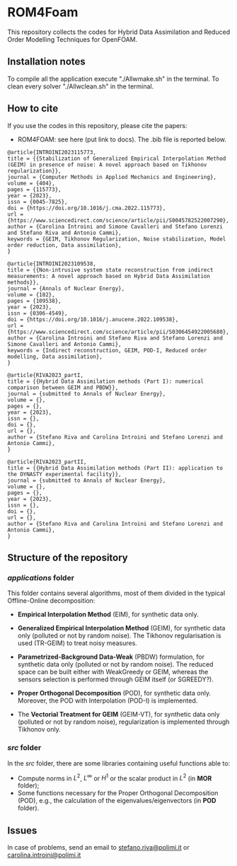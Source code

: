 # ROM4Foam

This repository collects the codes for Hybrid Data Assimilation and Reduced Order Modelling Techniques for OpenFOAM.

## Installation notes

To compile all the application execute "./Allwmake.sh" in the terminal.
To clean every solver "./Allwclean.sh" in the terminal.

## How to cite
If you use the codes in this repository, please cite the papers:

- ROM4FOAM: see here (put link to docs). The .bib file is reported below.

```{=latex}
@article{INTROINI2023115773,
title = {{Stabilization of Generalized Empirical Interpolation Method (GEIM) in presence of noise: A novel approach based on Tikhonov regularization}},
journal = {Computer Methods in Applied Mechanics and Engineering},
volume = {404},
pages = {115773},
year = {2023},
issn = {0045-7825},
doi = {https://doi.org/10.1016/j.cma.2022.115773},
url = {https://www.sciencedirect.com/science/article/pii/S0045782522007290},
author = {Carolina Introini and Simone Cavalleri and Stefano Lorenzi and Stefano Riva and Antonio Cammi},
keywords = {GEIM, Tikhonov Regularization, Noise stabilization, Model order reduction, Data assimilation},
}

@article{INTROINI2023109538,
title = {{Non-intrusive system state reconstruction from indirect measurements: A novel approach based on Hybrid Data Assimilation methods}},
journal = {Annals of Nuclear Energy},
volume = {182},
pages = {109538},
year = {2023},
issn = {0306-4549},
doi = {https://doi.org/10.1016/j.anucene.2022.109538},
url = {https://www.sciencedirect.com/science/article/pii/S0306454922005680},
author = {Carolina Introini and Stefano Riva and Stefano Lorenzi and Simone Cavalleri and Antonio Cammi},
keywords = {Indirect reconstruction, GEIM, POD-I, Reduced order modelling, Data assimilation},
}

@article{RIVA2023_partI,
title = {{Hybrid Data Assimilation methods (Part I): numerical comparison between GEIM and PBDW}},
journal = {submitted to Annals of Nuclear Energy},
volume = {},
pages = {},
year = {2023},
issn = {},
doi = {},
url = {},
author = {Stefano Riva and Carolina Introini and Stefano Lorenzi and Antonio Cammi},
}

@article{RIVA2023_partII,
title = {{Hybrid Data Assimilation methods (Part II): application to the DYNASTY experimental facility}},
journal = {submitted to Annals of Nuclear Energy},
volume = {},
pages = {},
year = {2023},
issn = {},
doi = {},
url = {},
author = {Stefano Riva and Carolina Introini and Stefano Lorenzi and Antonio Cammi},
}

```

## Structure of the repository

### *applications* folder
This folder contains several algorithms, most of them divided in the typical Offline-Online decomposition:
- **Empirical Interpolation Method** (EIM), for synthetic data only.
- **Generalized Empirical Interpolation Method** (GEIM), for synthetic data only (polluted or not by random noise). The Tikhonov regularisation is used (TR-GEIM) to treat noisy measures.

- **Parametrized-Background Data-Weak** (PBDW) formulation, for synthetic data only (polluted or not by random noise). The reduced space can be built either with WeakGreedy or GEIM, whereas the sensors selection is performed through GEIM itself (or SGREEDY?).
- **Proper Orthogonal Decomposition** (POD), for synthetic data only. Moreover, the POD with Interpolation (POD-I) is implemented.
- The **Vectorial Treatment for GEIM** (GEIM-VT), for synthetic data only (polluted or not by random noise), regularization is implemented through Tikhonov only.

### *src* folder
In the *src* folder, there are some libraries containing useful functions able to:
- Compute norms in $L^2$, $L^\infty$ or $H^1$ or the scalar product in $L^2$ (in **MOR** folder);
- Some functions necessary for the Proper Orthogonal Decomposition (POD), e.g., the calculation of the eigenvalues/eigenvectors (in **POD** folder).

## Issues
In case of problems, send an email to stefano.riva@polimi.it or carolina.introini@polimi.it
